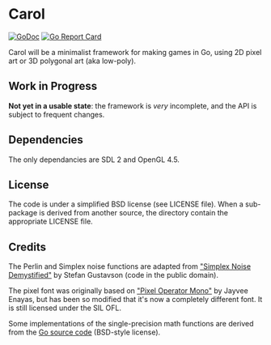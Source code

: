 # Carol

[![GoDoc](https://godoc.org/github.com/drakmaniso/carol?status.svg)](https://godoc.org/github.com/drakmaniso/carol)
[![Go Report Card](https://goreportcard.com/badge/github.com/drakmaniso/carol)](https://goreportcard.com/report/github.com/drakmaniso/carol)

Carol will be a minimalist framework for making games in Go, using 2D pixel art
or 3D polygonal art (aka low-poly).

## Work in Progress

**Not yet in a usable state**: the framework is *very* incomplete, and the API
is subject to frequent changes.

## Dependencies

The only dependancies are SDL 2 and OpenGL 4.5.

## License

The code is under a simplified BSD license (see LICENSE file). When a
sub-package is derived from another source, the directory contain the
appropriate LICENSE file.

## Credits

The Perlin and Simplex noise functions are adapted from ["Simplex Noise
Demystified"](http://www.itn.liu.se/~stegu/simplexnoise/simplexnoise.pdf) by
Stefan Gustavson (code in the public domain).

The pixel font was originally based on ["Pixel Operator
Mono"](https://notabug.org/HarvettFox96/ttf-pixeloperator) by Jayvee Enayas, but
has been so modified that it's now a completely different font. It is still
licensed under the SIL OFL.

Some implementations of the single-precision math functions are derived from the
[Go source code](https://github.com/golang/go) (BSD-style license).
